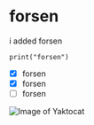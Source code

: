 # forsen
i added forsen 

 ```
print("forsen")
```
- [x] forsen
- [x] forsen
- [ ] forsen

![Image of Yaktocat](https://octodex.github.com/images/yaktocat.png)
